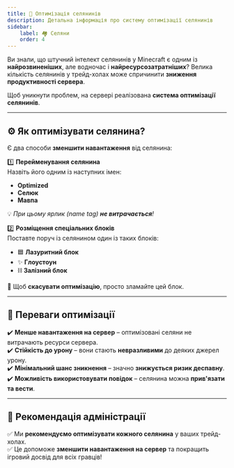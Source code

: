 ```yaml
---  
title: 🏡 Оптимізація селянинів 
description: Детальна інформація про систему оптимізації селянинів  
sidebar:  
    label: 🏘 Селяни  
    order: 4
---  
```


Ви знали, що штучний інтелект селянинів у Minecraft є одним із **найрозвиненіших**, але водночас і **найресурсозатратніших**? Велика кількість селянинів у трейд-холах може спричинити **зниження продуктивності сервера**.

Щоб уникнути проблем, на сервері реалізована **система оптимізації селянинів**.

---  

## ⚙️ Як оптимізувати селянина?

Є два способи **зменшити навантаження** від селянина:

1️⃣ **Перейменування селянина**  
Назвіть його одним із наступних імен:
- **Optimized**
- **Селюк**
- **Мавпа**

💡 *При цьому ярлик (name tag) **не витрачається**!*

2️⃣ **Розміщення спеціальних блоків**  
Поставте поруч із селянином один із таких блоків:
- 🟦 **Лазуритний блок**
- ✨ **Глоустоун**
- ⛓️ **Залізний блок**

🚨 Щоб **скасувати оптимізацію**, просто зламайте цей блок.

---  

## 🎯 Переваги оптимізації

✔️ **Менше навантаження на сервер** – оптимізовані селяни не витрачають ресурси сервера.  
✔️ **Стійкість до урону** – вони стають **невразливими** до деяких джерел урону.  
✔️ **Мінімальний шанс зникнення** – значно **знижується ризик деспавну**.  
✔️ **Можливість використовувати повідок** – селянина можна **прив'язати та вести**.

---  

## 📢 Рекомендація адміністрації

✅ Ми **рекомендуємо оптимізувати кожного селянина** у ваших трейд-холах.  
✅ Це допоможе **зменшити навантаження на сервер** та покращить ігровий досвід для всіх гравців!  
